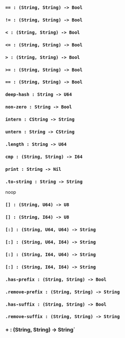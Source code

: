 
### `== : (String, String) -> Bool`

### `!= : (String, String) -> Bool`

### `< : (String, String) -> Bool`

### `<= : (String, String) -> Bool`

### `> : (String, String) -> Bool`

### `>= : (String, String) -> Bool`

### `== : (String, String) -> Bool`

### `deep-hash : String -> U64`

### `non-zero : String -> Bool`

### `intern : CString -> String`

### `untern : String -> CString`

### `.length : String -> U64`

### `cmp : (String, String) -> I64`

### `print : String -> Nil`

### `.to-string : String -> String`

noop

### `[] : (String, U64) -> U8`

### `[] : (String, I64) -> U8`

### `[:] : (String, U64, U64) -> String`

### `[:] : (String, U64, I64) -> String`

### `[:] : (String, I64, U64) -> String`

### `[:] : (String, I64, I64) -> String`

### `.has-prefix : (String, String) -> Bool`

### `.remove-prefix : (String, String) -> String`

### `.has-suffix : (String, String) -> Bool`

### `.remove-suffix : (String, String) -> String`

### + : (String, String) -> String`
